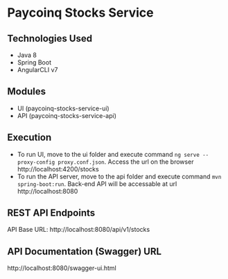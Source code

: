 # Paycoinq Stocks Service #

## Technologies Used ###

* Java 8
* Spring Boot
* AngularCLI v7

## Modules ##

* UI (paycoinq-stocks-service-ui)
* API (paycoinq-stocks-service-api)

## Execution ##

* To run UI, move to the ui folder and execute command `ng serve --proxy-config proxy.conf.json`. Access the url on the browser http://localhost:4200/stocks 
* To run the API server, move to the api folder and execute command `mvn spring-boot:run`. Back-end API will be accessable at url http://localhost:8080 

## REST API Endpoints ##

API Base URL: http://localhost:8080/api/v1/stocks

## API Documentation (Swagger) URL ##

http://localhost:8080/swagger-ui.html




